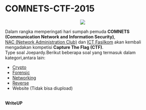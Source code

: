 # COMNETS-CTF-2015

<center><img src="http://ilkom.unsri.ac.id/wp-content/uploads/2015/10/ctf-630x210.jpg"><br></center>

Dalam rangka memperingati hari sumpah pemuda <b>COMNETS (Communication Network and Information Security)</b>,<br> 
<a href="http://nac.ilkom.unsri.ac.id">NAC (Network Administration Club)</a> dan <a href="http://ict.ilkom.unsri.ac.id">ICT Fasilkom</a> akan kembali mengadakan kompetisi <b>Capture The Flag (CTF)</b>.<br>
Type soal Joepardy.Berikut beberapa soal yang termasuk dalam kategori,antara lain:
<ul>
<li><a href="Crypto">Crypto</a></li>
<li><a href="Forensic">Forensic</a></li>
<li><a href="Networking">Networking</a></li>
<li><a href="Reverse">Reverse</a></li>
<li>Website (Tidak bisa diupload)</li>
</ul>
<br>
<b>WriteUP</b>
